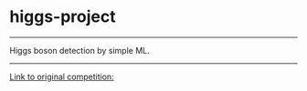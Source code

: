 # higgs-project
***
Higgs boson detection by simple ML.
***
[Link to original competition: ](https://www.kaggle.com/c/higgs-boson)
